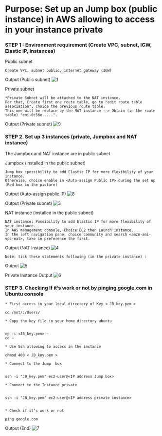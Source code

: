 
# Purpose: Set up an Jump box (public instance) in AWS allowing to access in your instance private #

### STEP 1 : Environment requirement (Create VPC, subnet, IGW, Elastic IP, Instances) ###

Public subnet
```{r}
Create VPC, subnet public, internet gateway (IGW)
```
Output (Public subnet)
![1](https://user-images.githubusercontent.com/51121757/69834360-c077de00-1231-11ea-9d16-1616a0f32df2.PNG)

Private subnet
```{r}
*Private Subnet will be attached to the NAT instance. 
For that, Create first one route table, go to "edit route table association", choice the previous route table. 
This one will be replace by the NAT instance --> Obtain (in the route table) "eni-0c56e.....".
```
Output (Private subnet)
![9](https://user-images.githubusercontent.com/51121757/70646282-797ce600-1c3e-11ea-8654-a15b32e1c1bf.PNG)

### STEP 2. Set up 3 instances (private, Jumpbox and NAT instance) ###
The Jumpbox and NAT instance are in public subnet

Jumpbox (installed in the public subnet)
```{r}
Jump box :possibility to add Elastic IP for more flexibility of your instance.
Otherwise, choice enable in <Auto-assign Public IP> during the set up (Red box in the picture)
```

Output (Auto-assign public IP)
![8](https://user-images.githubusercontent.com/51121757/69897369-12f4ef80-1343-11ea-9908-d2fd3698d8ff.PNG)

Output (Private subnet)
![3](https://user-images.githubusercontent.com/51121757/69834395-00d75c00-1232-11ea-98eb-0552028c4570.PNG)

NAT instance (installed in the public subnet)
```{r}
NAT instance: Possibility to add Elastic IP for more flexibility of your instance. 
In AWS management console, Choice EC2 then Launch instance.
In the left navigation pane, choice community and search <amzn-ami-vpc-nat>, take in preference the first.
```
Output (NAT Instance)
![4](https://user-images.githubusercontent.com/51121757/69834399-0765d380-1232-11ea-8479-3d1b176f3c73.PNG)

```{r}
Note: tick these statements following (in the private instance) : 
```
Output
![5](https://user-images.githubusercontent.com/51121757/69834402-0c2a8780-1232-11ea-96db-7c87a1d60b74.PNG)

Private Instance 
Output
![6](https://user-images.githubusercontent.com/51121757/69834408-1056a500-1232-11ea-8ccb-74cce9d3cbee.PNG)


### STEP 3. Checking If it’s work or not by pinging google.com in Ubuntu console ###

```{r}
* First access in your local directory of Key < JB_key.pem >

cd /mnt/c/Users/

* Copy the key file in your home directory ubuntu


cp -i <JB_key.pem> ~
cd ~

* Use Ssh allowing to access in the instance

chmod 400 < JB_key.pem >

* Connect to the Jump  box


ssh -i "JB_key.pem" ec2-user@<IP address Jump box>

* Connect to the Instance private


ssh -i "JB_key.pem" ec2-user@<IP address private instance>


* Check if it’s work or not

ping google.com

```

Output (End)
![7](https://user-images.githubusercontent.com/51121757/69834414-15b3ef80-1232-11ea-86e4-6989c31d9903.PNG)
